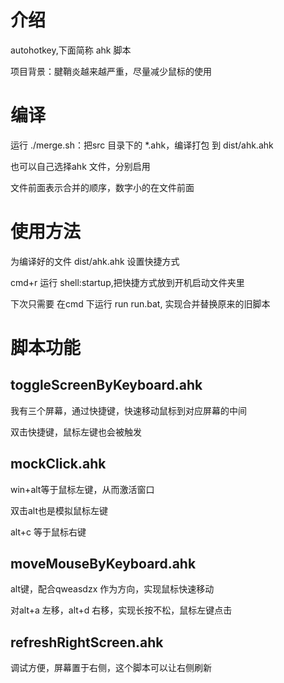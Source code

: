 # 介绍
autohotkey,下面简称 ahk 脚本

项目背景：腱鞘炎越来越严重，尽量减少鼠标的使用

# 编译
运行 ./merge.sh：把src 目录下的 *.ahk，编译打包 到 dist/ahk.ahk

也可以自己选择ahk 文件，分别启用

文件前面表示合并的顺序，数字小的在文件前面

# 使用方法
为编译好的文件 dist/ahk.ahk 设置快捷方式

cmd+r 运行 shell:startup,把快捷方式放到开机启动文件夹里

下次只需要 在cmd 下运行 run run.bat, 实现合并替换原来的旧脚本
# 脚本功能
## toggleScreenByKeyboard.ahk  
我有三个屏幕，通过快捷键，快速移动鼠标到对应屏幕的中间

双击快捷键，鼠标左键也会被触发

## mockClick.ahk  
win+alt等于鼠标左键，从而激活窗口

双击alt也是模拟鼠标左键

alt+c 等于鼠标右键
## moveMouseByKeyboard.ahk  
alt键，配合qweasdzx 作为方向，实现鼠标快速移动

对alt+a 左移，alt+d 右移，实现长按不松，鼠标左键点击

## refreshRightScreen.ahk
调试方便，屏幕置于右侧，这个脚本可以让右侧刷新